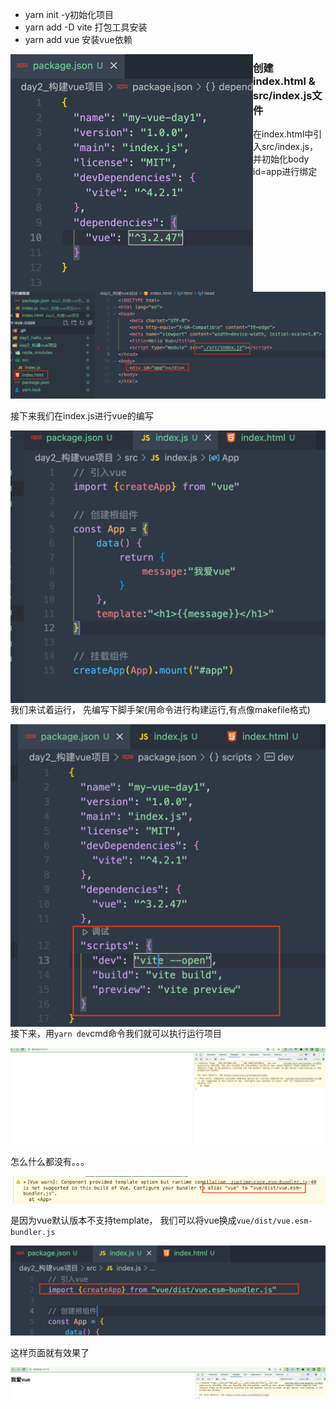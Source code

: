 - yarn init -y初始化项目
- yarn add -D vite 打包工具安装
- yarn add vue 安装vue依赖

<img src="assets/image-20230408164303940.png" alt="image-20230408164303940" style="float: left; zoom: 50%;" />

### 创建index.html & src/index.js文件

在index.html中引入src/index.js， 并初始化body id=app进行绑定

![image-20230408164541253](assets/image-20230408164541253.png)

接下来我们在index.js进行vue的编写

<img src="assets/image-20230408164921191.png" alt="image-20230408164921191" style="zoom:50%;float:left" />

我们来试着运行， 先编写下脚手架(用命令进行构建运行,有点像makefile格式)

<img src="assets/image-20230408165051277.png" alt="image-20230408165051277" style="zoom:50%;float:left" />

接下来，用`yarn dev`cmd命令我们就可以执行运行项目

<img src="assets/image-20230408165324340.png" alt="image-20230408165324340" style="zoom:50%;" />

怎么什么都没有。。。

![image-20230408165622125](assets/image-20230408165622125.png)

是因为vue默认版本不支持template， 我们可以将vue换成`vue/dist/vue.esm-bundler.js`

<img src="assets/image-20230408165742222.png" alt="image-20230408165742222" style="zoom:50%;" />

这样页面就有效果了

![image-20230408165806553](assets/image-20230408165806553.png)